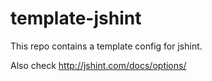# template-jshint
This repo contains a template config for jshint.

Also check http://jshint.com/docs/options/

